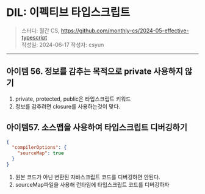 # DIL: 이펙티브 타입스크립트

> 스터디: 월간 CS, https://github.com/monthly-cs/2024-05-effective-typescript  
> 작성일: 2024-06-17
> 작성자: csyun

--- 

## 아이템 56. 정보를 감추는 목적으로 private 사용하지 않기

1. private, protected, public은 타입스크립트 키워드
2. 정보를 감추려면 closure를 사용하는것이 맞다.

## 아이템57. 소스맵을 사용하여 타입스크립트 디버깅하기

```json 
{
  "compilerOptions": {
    "sourceMap": true
  }
}
```

1. 원본 코드가 아닌 변환된 자바스크립트 코드를 디버깅하면 안된다.
2. sourceMap파일을 사용해 런타임에 타입스크립트 코드를 디버깅하자